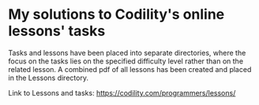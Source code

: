 My solutions to Codility's online lessons' tasks
================================================

Tasks and lessons have been placed into separate directories, where the focus on the tasks lies on the specified difficulty level rather than on the related lesson. 
A combined pdf of all lessons has been created and placed in the Lessons directory.

Link to Lessons and tasks: https://codility.com/programmers/lessons/
